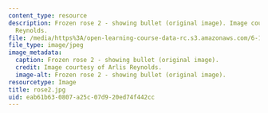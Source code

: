 ```yaml
---
content_type: resource
description: Frozen rose 2 - showing bullet (original image). Image courtesy of Arlis
  Reynolds.
file: /media/https%3A/open-learning-course-data-rc.s3.amazonaws.com/6-163-strobe-project-laboratory-fall-2005/eab61b630807a25c07d920ed74f442cc_rose2.jpg
file_type: image/jpeg
image_metadata:
  caption: Frozen rose 2 - showing bullet (original image).
  credit: Image courtesy of Arlis Reynolds.
  image-alt: Frozen rose 2 - showing bullet (original image).
resourcetype: Image
title: rose2.jpg
uid: eab61b63-0807-a25c-07d9-20ed74f442cc
---
```

